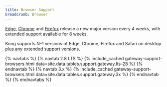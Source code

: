 ```yaml
---
title: Browser Support
breadcrumb: Browser
---
```


[Edge](https://blogs.windows.com/msedgedev/2021/07/15/opt-in-extended-stable-release-cycle/), [Chrome](https://support.google.com/chrome/a/answer/9027636?hl=en) and [Firefox](https://support.mozilla.org/en-US/kb/switch-to-firefox-extended-support-release-esr) release a new major version every 4 weeks, with extended support available for 8 weeks.

Kong supports N-1 versions of Edge, Chrome, Firefox and Safari on desktop plus any extended support versions.

{% navtabs %}
  {% navtab 2.8 LTS %}
    {% include_cached gateway-support-browsers.html data=site.data.tables.support.gateway.lts-28 %}
  {% endnavtab %}
  {% navtab 3.x %}
    {% include_cached gateway-support-browsers.html data=site.data.tables.support.gateway.3x %}
  {% endnavtab %}
{% endnavtabs %}